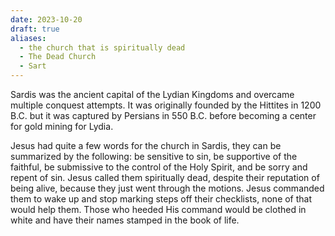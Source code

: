 ```yaml
---
date: 2023-10-20
draft: true
aliases:
  - the church that is spiritually dead
  - The Dead Church
  - Sart
---
```

Sardis was the ancient capital of the Lydian Kingdoms and overcame multiple conquest attempts. It was originally founded by the Hittites in 1200 B.C. but it was captured by Persians in 550 B.C. before becoming a center for gold mining for Lydia.

Jesus had quite a few words for the church in Sardis, they can be summarized by the following: be sensitive to sin, be supportive of the faithful, be submissive to the control of the Holy Spirit, and be sorry and repent of sin. Jesus called them spiritually dead, despite their reputation of being alive, because they just went through the motions. Jesus commanded them to wake up and stop marking steps off their checklists, none of that would help them. Those who heeded His command would be clothed in white and have their names stamped in the book of life.
